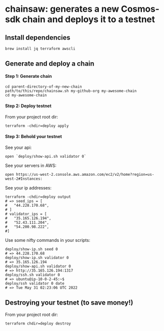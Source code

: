 # chainsaw: generates a new Cosmos-sdk chain and deploys it to a testnet

## Install dependencies

```
brew install jq terraform awscli
```

## Generate and deploy a chain

#### Step 1: Generate chain

```
cd parent-directory-of-my-new-chain
path/to/this/repo/chainsaw.sh my-github-org my-awesome-chain
cd my-awesome-chain
```

#### Step 2: Deploy testnet

From your project root dir:

```
terraform -chdir=deploy apply
```

#### Step 3: Behold your testnet

See your api:

```
open `deploy/show-api.sh validator 0`
```

See your servers in AWS:

```
open https://us-west-2.console.aws.amazon.com/ec2/v2/home?region=us-west-2#Instances:
```

See your ip addresses:

```
terraform -chdir=deploy output
# => seed_ips = [
#   "44.228.170.68",
# ]
# validator_ips = [
#   "35.165.126.194",
#   "52.43.111.204",
#   "54.200.98.222",
#]
```

Use some nifty commands in your scripts:

```
deploy/show-ip.sh seed 0
# => 44.228.170.68
deploy/show-ip.sh validator 0
# => 35.165.126.194
deploy/show-api.sh validator 0
# => http://35.165.126.194:1317
deploy/ssh.sh validator 0
# => ubuntu@ip-10-0-2-45:~$
deploy/ssh validator 0 date
# => Tue May 31 02:23:06 UTC 2022
```

## Destroying your testnet (to save money!)

From your project root dir:

```
terraform chdir=deploy destroy
```
